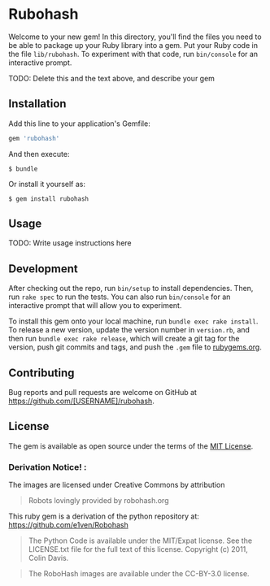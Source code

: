 # Rubohash

Welcome to your new gem! In this directory, you'll find the files you need to be able to package up your Ruby library into a gem. Put your Ruby code in the file `lib/rubohash`. To experiment with that code, run `bin/console` for an interactive prompt.

TODO: Delete this and the text above, and describe your gem

## Installation

Add this line to your application's Gemfile:

```ruby
gem 'rubohash'
```

And then execute:

    $ bundle

Or install it yourself as:

    $ gem install rubohash

## Usage

TODO: Write usage instructions here

## Development

After checking out the repo, run `bin/setup` to install dependencies. Then, run `rake spec` to run the tests. You can also run `bin/console` for an interactive prompt that will allow you to experiment.

To install this gem onto your local machine, run `bundle exec rake install`. To release a new version, update the version number in `version.rb`, and then run `bundle exec rake release`, which will create a git tag for the version, push git commits and tags, and push the `.gem` file to [rubygems.org](https://rubygems.org).

## Contributing

Bug reports and pull requests are welcome on GitHub at https://github.com/[USERNAME]/rubohash.

## License

The gem is available as open source under the terms of the [MIT License](https://opensource.org/licenses/MIT).

### Derivation Notice! :

The images are licensed under Creative Commons by attribution

> Robots lovingly provided by robohash.org

This ruby gem is a derivation of the python repository at: https://github.com/e1ven/Robohash

> The Python Code is available under the MIT/Expat license. See the LICENSE.txt file for the full text of this license. Copyright (c) 2011, Colin Davis.

> The RoboHash images are available under the CC-BY-3.0 license.
